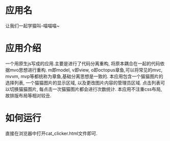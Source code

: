 # 应用名
让我们一起学猫叫-喵喵喵~

# 应用介绍
一个用原生js写成的应用.主要是进行了代码分离重构, 将原本耦合在一起的代码依据mvo思想进行重构.
m即model, v即view, o即octopus章鱼,可以将常见的mvc, mvvm, mvp等都统称为章鱼,基础分离思想是一致的.
本应用包含一个猫猫图片的选择列表, 一个猫猫图片的显示区域, 以及更改图片内容的管理员区域.
点击列表可以切换猫猫图片, 每点击一次猫猫图片都会进行次数统计.
本应用不注重css布局,故排版布局等相对较丑.

# 如何运行
直接在浏览器中打开cat_clicker.html文件即可.
